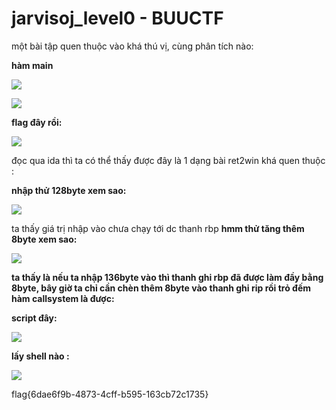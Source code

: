 # jarvisoj_level0 - BUUCTF

một bài tập quen thuộc vào khá thú vị, cùng phân tích nào:

**hàm main** 

![](https://i.imgur.com/wnhL63k.png)


![](https://i.imgur.com/yx2eong.png)

**flag đây rồi:**

![](https://i.imgur.com/HW6H1GQ.png)

đọc qua ida thì ta có thể thấy được đây là 1 dạng bài ret2win khá quen thuộc : 

**nhập thử 128byte xem sao:**

![](https://i.imgur.com/z2bw6dm.png)

ta thấy giá trị nhập vào chưa chạy tới dc thanh rbp
**hmm thử tăng thêm 8byte xem sao:**

![](https://i.imgur.com/J8m9SGW.png)

**ta thấy là nếu ta nhập 136byte vào thì thanh ghi rbp đã được làm đầy bằng 8byte, bây giờ ta chỉ cần chèn thêm 8byte vào thanh ghi rip rồi trỏ đếm hàm callsystem là được:**

**script đây:**

![](https://i.imgur.com/OCEeTH0.png)

**lấy shell nào :** 

![](https://i.imgur.com/RlrohE8.png)

flag{6dae6f9b-4873-4cff-b595-163cb72c1735}
